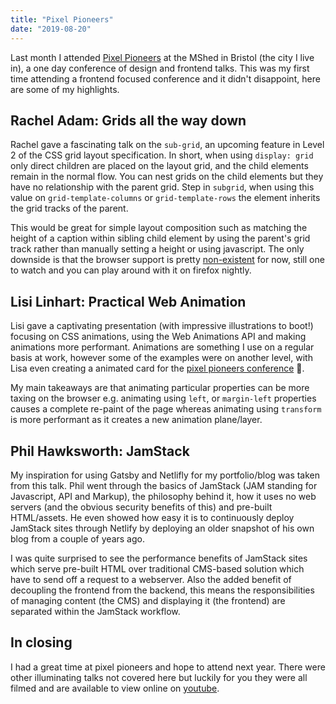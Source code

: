```yaml
---
title: "Pixel Pioneers"
date: "2019-08-20"
---
```


Last month I attended <a href="https://pixelpioneers.co/" target="_blank">Pixel Pioneers</a> at the MShed in Bristol (the city I live in), a one day conference of design and frontend talks. This was my first time attending a frontend focused conference and it didn't disappoint, here are some of my highlights.

<h2>Rachel Adam: Grids all the way down</h2>

Rachel gave a fascinating talk on the ```sub-grid```, an upcoming feature in Level 2 of the CSS grid layout specification. In short,  when using ```display: grid``` only direct children are placed on the layout grid, and the child elements remain in the normal flow. You can nest grids on the child elements but they have no relationship with the parent grid. Step in ```subgrid```, when using this value on ```grid-template-columns``` or ```grid-template-rows``` the element inherits the grid tracks of the parent. 

This would be great for simple layout composition such as matching the height of a caption within sibling child element by using the parent's grid track rather than manually setting a height or using javascript. The only downside is that the browser support is pretty <a href="https://caniuse.com/#feat=css-subgrid)" target="_blank">non-existent</a> for now, still one to watch and you can play around with it on firefox nightly.

<h2>Lisi Linhart: Practical Web Animation</h2>

Lisi gave a captivating presentation (with impressive illustrations to boot!) focusing on CSS animations, using the Web Animations API and making animations more performant. Animations are something I use on a regular basis at work, however some of the examples were on another level, with Lisa even creating a animated card for the <a href="https://codepen.io/lisilinhart/pen/oROmWB" target="_blank">pixel pioneers conference</a> 🤯. 

My main takeaways are that animating particular properties can be more taxing on the browser e.g. animating using ```left```, or ```margin-left``` properties causes a complete re-paint of the page whereas animating using ```transform``` is more performant as it creates a new animation plane/layer. 

<h2>Phil Hawksworth: JamStack</h2>

My inspiration for using Gatsby and Netlifly for my portfolio/blog was taken from this talk. Phil went through the basics of JamStack (JAM standing for Javascript, API and Markup), the philosophy behind it, how it uses no web servers (and the obvious security benefits of this) and pre-built HTML/assets. He even showed how easy it is to continuously deploy JamStack sites through Netlify by deploying an older snapshot of his own blog from a couple of years ago.

I was quite surprised to see the performance benefits of JamStack sites which serve pre-built HTML over traditional CMS-based solution which have to send off a request to a webserver. Also the added benefit of decoupling the frontend from the backend, this means the responsibilities of managing content (the CMS) and displaying it (the frontend) are separated within the JamStack workflow.

<h2>In closing</h2>

I had a great time at pixel pioneers and hope to attend next year. There were other illuminating talks not covered here but luckily for you they were all filmed and are available to view online on <a href="https://www.youtube.com/playlist?list=PLUjXef3rLwaqP_h0htsP-m1r5JqNBBEIM
" target="_blank">youtube</a>.


